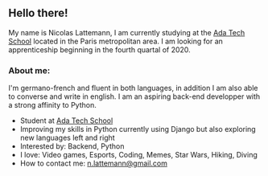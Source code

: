 ## Hello there!

My name is Nicolas Lattemann, I am currently studying at the [Ada Tech School](http://www.adatechschool.fr) located in the Paris metropolitan area.
I am looking for an apprenticeship beginning in the fourth quartal of 2020.

### About me:

I'm germano-french and fluent in both languages, in addition I am also able to converse and write in english. I am an aspiring back-end developper with a strong affinity to Python.
 
- Student at [Ada Tech School](http://www.adatechschool.fr)
- Improving my skills in Python currently using Django but also exploring new languages left and right
- Interested by: Backend, Python
- I love: Video games, Esports, Coding, Memes, Star Wars, Hiking, Diving
- How to contact me: n.lattemann@gmail.com
